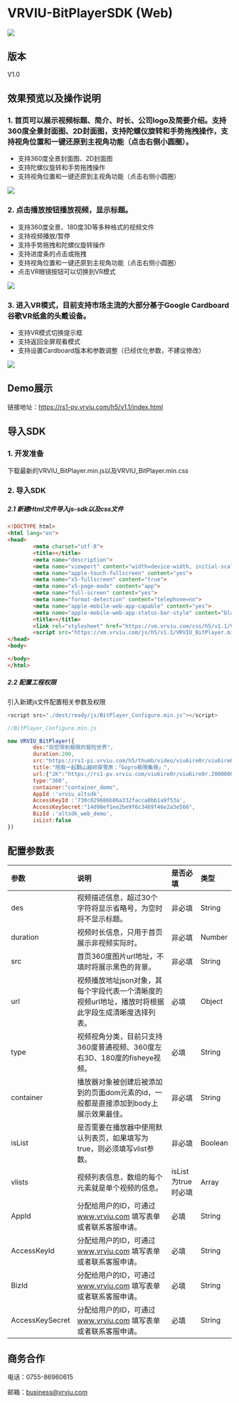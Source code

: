 # VRVIU-BitPlayerSDK (Web)

[![](https://img.shields.io/badge/Powered%20by-vrviu.com-brightgreen.svg)](https://vrviu.com)

## 版本
V1.0

## 效果预览以及操作说明
### 1.  首页可以展示视频标题、简介、时长、公司logo及简要介绍。支持360度全景封面图、2D封面图，支持陀螺仪旋转和手势拖拽操作，支持视角位置和一键还原到主视角功能（点击右侧小圆圈）。

-	支持360度全景封面图、2D封面图
-	支持陀螺仪旋转和手势拖拽操作
-	支持视角位置和一键还原到主视角功能（点击右侧小圆圈）

![](https://github.com/vrviu-sdk/VRVIU-BitPlayer-Demo-Web/blob/master/img/11.png)

### 2.  点击播放按钮播放视频，显示标题。

-	支持360度全景、180度3D等多种格式的视频文件
-	支持视频播放/暂停
-	支持手势拖拽和陀螺仪旋转操作 
-	支持进度条的点击或拖拽
-	支持视角位置和一键还原到主视角功能（点击右侧小圆圈）
-	点击VR眼镜按钮可以切换到VR模式

![](https://github.com/vrviu-sdk/VRVIU-BitPlayer-Demo-Web/blob/master/img/12.png)

### 3.  进入VR模式，目前支持市场主流的大部分基于Google Cardboard谷歌VR纸盒的头戴设备。

-	支持VR模式切换提示框
-	支持返回全屏观看模式
-	支持设置Cardboard版本和参数调整（已经优化参数，不建议修改）

![](https://github.com/vrviu-sdk/VRVIU-BitPlayer-Demo-Web/blob/master/img/13.png)

## Demo展示
链接地址：https://rs1-pv.vrviu.com/h5/v1.1/index.html 


## 导入SDK
### 1. 开发准备
下载最新的VRVIU_BitPlayer.min.js以及VRVIU_BitPlayer.min.css

### 2. 导入SDK
##### 2.1 新建Html文件导入js-sdk以及css文件
```html
<!DOCTYPE html>
<html lang="en">
<head>
        <meta charset="utf-8">
        <title></title>
        <meta name="description">
        <meta name="viewport" content="width=device-width, initial-scale=1.0, maximum-scale=1.0, user-scalable=no">
        <meta name="apple-touch-fullscreen" content="yes">
        <meta name="x5-fullscreen" content="true">
        <meta name="x5-page-mode" content="app">  
        <meta name="full-screen" content="yes">
        <meta name="format-detection" content="telephone=no">
        <meta name="apple-mobile-web-app-capable" content="yes">
        <meta name="apple-mobile-web-app-status-bar-style" content="black-translucent" />
        <title></title>
        <link rel="stylesheet" href="https://vm.vrviu.com/css/h5/v1.1/VRVIU_BitPlayer.min.css">
        <script src="https://vm.vrviu.com/js/h5/v1.1/VRVIU_BitPlayer.min.js"></script>
</head>
<body>

</body>
</html>
```

##### 2.2 配置工程权限
引入新建js文件配置相关参数及权限

```javascript
<script src="./dest/ready/js/BitPlayer_Configure.min.js"></script>

//BitPlayer_Configure.min.js

new VRVIU_BitPlayer({
        des:"将您带到极限的冒险世界",
        duration:200,
        src:"https://rs1-pi.vrviu.com/h5/thumb/video/viu6ire0r/viu6ire0r.200000000013.0.jpg",
        title:"陪我一起翻山越岭穿雪原：「Gopro极限集锦」",
        url:{"2K":"https://rs1-pv.vrviu.com/viu6ire0r/viu6ire0r.200000000013.0.mp4","3K":"","4K":""},
        type:"360",
        container:"container_demo",
        AppId :'vrviu_altsdk',
        AccessKeyId :'730c029686b86a332facca0bb1a9f53a',
        AccessKeySecret:"14d90ef1ee2be9f6c3469f46e2a3e566",
        BizId :'altsdk_web_demo',
        isList:false 
})
```




## 配置参数表
 |参数|说明|是否必填|类型|
 |:---|:---|:---|:---|
 |des|视频描述信息，超过30个字符将显示省略号，为空时将不显示标题。|非必填|String|
 |duration|视频时长信息，只用于首页展示非视频实际时。|非必填|Number|
 |src|首页360度图片url地址，不填时将展示黑色的背景。|非必填|String|
 |url|视频播放地址json对象，其每个字段代表一个清晰度的视频url地址，播放时将根据此字段生成清晰度选择列表。|必填|Object|
 |type|视频视角分类，目前只支持360度普通视频、360度左右3D、180度的fisheye视频。|必填|String|
 |container|播放器对象被创建后被添加到的页面dom元素的id，一般都是直接添加到body上展示效果最佳。|非必填|String|
 |isList|是否需要在播放器中使用默认列表页，如果填写为true，则必须填写vlist参数。|非必填|Boolean|
 |vlists|视频列表信息，数组的每个元素就是单个视频的信息。|isList为true时必填|Array|
 |AppId|分配给用户的ID，可通过 www.vrviu.com 填写表单或者联系客服申请。|必填|String|
 |AccessKeyId|分配给用户的ID，可通过 www.vrviu.com 填写表单或者联系客服申请。|必填|String|
 |BizId|分配给用户的ID，可通过 www.vrviu.com 填写表单或者联系客服申请。|必填|String|
 |AccessKeySecret|分配给用户的ID，可通过 www.vrviu.com 填写表单或者联系客服申请。|必填|String

## 商务合作
电话：0755-86960615

邮箱：business@vrviu.com
